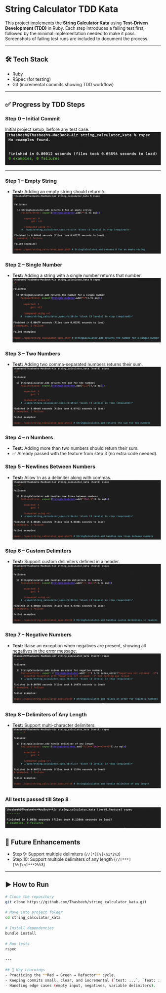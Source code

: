 # String Calculator TDD Kata
This project implements the **String Calculator Kata** using **Test-Driven Development (TDD)** in Ruby. Each step introduces a failing test first, followed by the minimal implementation needed to make it pass. Screenshots of failing test runs are included to document the process.  

---

## 🛠 Tech Stack
- Ruby
- RSpec (for testing)
- Git (incremental commits showing TDD workflow)

---

## ✅ Progress by TDD Steps

### Step 0 – Initial Commit
Initial project setup, before any test case.
![Before any test](images/No_test.png)

---

### Step 1 – Empty String
- **Test:** Adding an empty string should return `0`.
![Before any test](images/test1_fail.png)

### Step 2 – Single Number
- **Test:** Adding a string with a single number returns that number.
![Before any test](images/test2_fail.png)

### Step 3 – Two Numbers
- **Test:** Adding two comma-separated numbers returns their sum.
![Single number string test failed](images/test3_fail.png)

### Step 4 – n Numbers
- **Test:** Adding more than two numbers should return their sum.
- ✅ Already passed with the feature from step 3 (no extra code needed).

### Step 5 – Newlines Between Numbers
- **Test:** Allow \n as a delimiter along with commas.
![New line between numbers fail](images/test5_fail.png)

### Step 6 – Custom Delimiters
- **Test:** Support custom delimiters defined in a header.
![Delimiter in header fail](images/test6_fail.png)

### Step 7 – Negative Numbers
- **Test:** Raise an exception when negatives are present, showing all negatives in the error message.
![Negative number exception](images/test7_fail.png)

### Step 8 – Delimiters of Any Length
- **Test:** Support multi-character delimiters.
![Delimiter of any length fail](images/test8_fail.png)

### All tests passed till Step 8
![All test passed](images/all_test_pass.png)

## 🔮 Future Enhancements
- Step 9: Support multiple delimiters (`//[*][%]\n1*2%3`)
- Step 10: Support multiple delimiters of any length (`//[***][%%]\n1***2%%3`)

---

## ▶️ How to Run

```bash
# Clone the repository
git clone https://github.com/Thasbeeh/string_calculator_kata.git

# Move into project folder
cd string_calculator_kata

# Install dependencies
bundle install

# Run tests
rspec

---

## 🎯 Key Learnings
- Practicing the **Red → Green → Refactor** cycle.
- Keeping commits small, clear, and incremental (`test: ...`, `feat: ...`, `refactor: ...`)
- Handling edge cases (empty input, negatives, variable delimiters).
